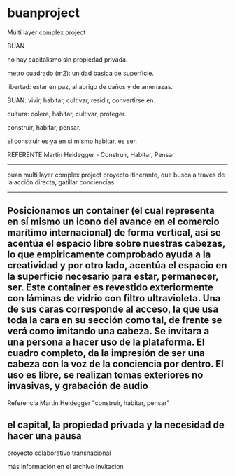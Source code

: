 # buanproject
Multi layer complex project


BUAN

no hay capitalismo sin propiedad privada.

metro cuadrado (m2): unidad basica de superficie.

libertad: estar en paz, al abrigo de daños y de amenazas.

BUAN: vivir, habitar, cultivar, residir, convertirse en.

cultura: colere, habitar, cultivar, proteger.

construir, habitar, pensar.

el construir es ya en si mismo habitar, es ser.

REFERENTE
Martin Heidegger - Construir, Habitar, Pensar

-------
buan multi layer complex project 
proyecto itinerante, que busca a través de la acción directa, gatillar conciencias

-------

Posicionamos un container (el cual representa en sí mismo un icono del avance en el comercio marítimo internacional) de forma vertical, así se acentúa el espacio libre sobre nuestras cabezas, lo que empiricamente comprobado ayuda a la creatividad y por otro lado, acentúa el espacio en la superficie necesario para estar, permanecer, ser. Este container es revestido exteriormente con láminas de vidrio con filtro ultravioleta. Una de sus caras corresponde al acceso, la que usa toda la cara en su sección como tal, de frente se verá como imitando una cabeza. Se invitara a una persona a hacer uso de la plataforma. El cuadro completo, da la impresión de ser una cabeza con la voz de la conciencia por dentro. El uso es libre, se realizan tomas exteriores no invasivas, y grabación de audio
-------
Referencia Martin Heidegger "construir, habitar, pensar"

el capital, la propiedad privada y la necesidad de hacer una pausa
-------
proyecto colaborativo transnacional


más información en el archivo Invitacion 

